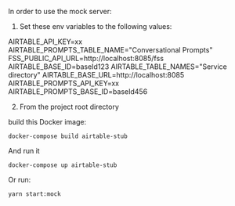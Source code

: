 In order to use the mock server:

1. Set these env variables to the following values:

AIRTABLE_API_KEY=xx
AIRTABLE_PROMPTS_TABLE_NAME="Conversational Prompts"
FSS_PUBLIC_API_URL=http://localhost:8085/fss
AIRTABLE_BASE_ID=baseId123
AIRTABLE_TABLE_NAMES="Service directory"
AIRTABLE_BASE_URL=http://localhost:8085
AIRTABLE_PROMPTS_API_KEY=xx
AIRTABLE_PROMPTS_BASE_ID=baseId456

2. From the project root directory

build this Docker image:

`docker-compose build airtable-stub`

And run it

`docker-compose up airtable-stub`

Or run:

`yarn start:mock`
